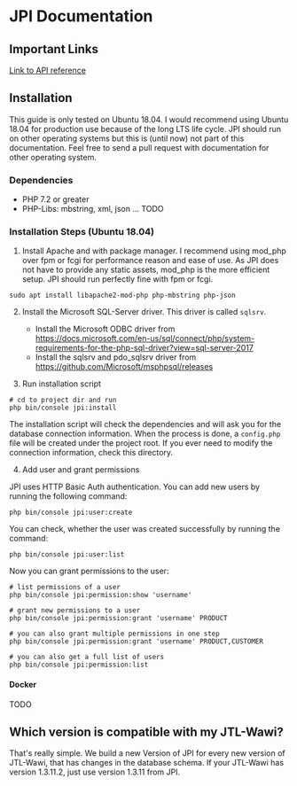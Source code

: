 # JPI Documentation

## Important Links

<a href="./api">Link to API reference</a>

## Installation

This guide is only tested on Ubuntu 18.04. I would recommend using Ubuntu 18.04 for production
use because of the long LTS life cycle. JPI should run on other operating systems but this is
(until now) not part of this documentation. Feel free to send a pull request with documentation
for other operating system.

### Dependencies

- PHP 7.2 or greater
- PHP-Libs: mbstring, xml, json ... TODO

### Installation Steps (Ubuntu 18.04)

1. Install Apache and with package manager. I recommend using mod_php over fpm or fcgi for
performance reason and ease of use. As JPI does not have to provide any static assets, mod_php
is the more efficient setup. JPI should run perfectly fine with fpm or fcgi.

```
sudo apt install libapache2-mod-php php-mbstring php-json
```

2. Install the Microsoft SQL-Server driver. This driver is called `sqlsrv`.
    - Install the Microsoft ODBC driver from https://docs.microsoft.com/en-us/sql/connect/php/system-requirements-for-the-php-sql-driver?view=sql-server-2017
    - Install the sqlsrv and pdo_sqlsrv driver from https://github.com/Microsoft/msphpsql/releases

3. Run installation script

```
# cd to project dir and run
php bin/console jpi:install
```

The installation script will check the dependencies and will ask you for the database connection
information. When the process is done, a `config.php` file will be created under the project
root. If you ever need to modify the connection information, check this directory.

4. Add user and grant permissions

JPI uses HTTP Basic Auth authentication. You can add new users by running the following command:

```
php bin/console jpi:user:create
```

You can check, whether the user was created successfully by running the command:

```
php bin/console jpi:user:list 
```

Now you can grant permissions to the user:

```
# list permissions of a user
php bin/console jpi:permission:show 'username'

# grant new permissions to a user
php bin/console jpi:permission:grant 'username' PRODUCT

# you can also grant multiple permissions in one step
php bin/console jpi:permission:grant 'username' PRODUCT,CUSTOMER

# you can also get a full list of users
php bin/console jpi:permission:list
```

#### Docker

TODO

## Which version is compatible with my JTL-Wawi?

That's really simple. We build a new Version of JPI for every new version of JTL-Wawi, that has changes in the
database schema. If your JTL-Wawi has version 1.3.11.2, just use version 1.3.11 from JPI.